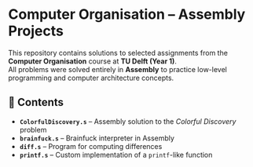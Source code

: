 # Computer Organisation – Assembly Projects  

This repository contains solutions to selected assignments from the **Computer Organisation** course at **TU Delft (Year 1)**.  
All problems were solved entirely in **Assembly** to practice low-level programming and computer architecture concepts.

## 📂 Contents  
- **`ColorfulDiscovery.s`** – Assembly solution to the *Colorful Discovery* problem  
- **`brainfuck.s`** – Brainfuck interpreter in Assembly  
- **`diff.s`** – Program for computing differences  
- **`printf.s`** – Custom implementation of a `printf`-like function  
